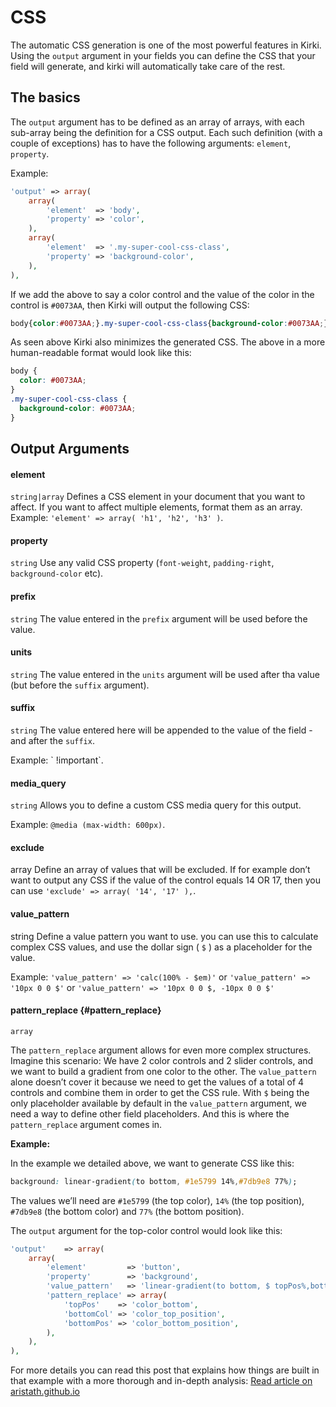 # CSS

The automatic CSS generation is one of the most powerful features in Kirki. Using the `output` argument in your fields you can define the CSS that your field will generate, and kirki will automatically take care of the rest.

## The basics

The `output` argument has to be defined as an array of arrays, with each sub-array being the definition for a CSS output. Each such definition \(with a couple of exceptions\) has to have the following arguments: `element`, `property`.

 Example:

```php
'output' => array(
	array(
		'element'  => 'body',
		'property' => 'color',
	),
	array(
		'element'  => '.my-super-cool-css-class',
		'property' => 'background-color',
	),
),
```

 If we add the above to say a color control and the value of the color in the control is `#0073AA`, then Kirki will output the following CSS:

```css
body{color:#0073AA;}.my-super-cool-css-class{background-color:#0073AA;}
```

 As seen above Kirki also minimizes the generated CSS. The above in a more human-readable format would look like this:

```css
body {
  color: #0073AA;
}
.my-super-cool-css-class {
  background-color: #0073AA;
}
```

## Output Arguments

#### **element**

`string|array` Defines a CSS element in your document that you want to affect. If you want to affect multiple elements, format them as an array. Example: `'element' => array( 'h1', 'h2', 'h3' )`.

#### **property**

`string` Use any valid CSS property \(`font-weight`, `padding-right`, `background-color` etc\).

#### **prefix**

`string` The value entered in the `prefix` argument will be used before the value.

#### **units**

`string` The value entered in the `units` argument will be used after tha value \(but before the `suffix` argument\).

#### **suffix**

`string` The value entered here will be appended to the value of the field - and after the `suffix`.

Example: \` !important\`.

#### **media\_query**

`string` Allows you to define a custom CSS media query for this output.

Example: `@media (max-width: 600px)`.

#### **exclude**

array Define an array of values that will be excluded. If for example don’t want to output any CSS if the value of the control equals 14 OR 17, then you can use `'exclude' => array( '14', '17' ),`.

#### **value\_pattern**

string Define a value pattern you want to use. you can use this to calculate complex CSS values, and use the dollar sign \( `$` \) as a placeholder for the value.

Example: `'value_pattern' => 'calc(100% - $em)'` or `'value_pattern' => '10px 0 0 $'` or `'value_pattern' => '10px 0 0 $, -10px 0 0 $'`

#### pattern\_replace {#pattern_replace}

`array`

The `pattern_replace` argument allows for even more complex structures. Imagine this scenario: We have 2 color controls and 2 slider controls, and we want to build a gradient from one color to the other. The `value_pattern` alone doesn’t cover it because we need to get the values of a total of 4 controls and combine them in order to get the CSS rule. With `$` being the only placeholder available by default in the `value_pattern` argument, we need a way to define other field placeholders. And this is where the `pattern_replace` argument comes in.

**Example:**

In the example we detailed above, we want to generate CSS like this:

```css
background: linear-gradient(to bottom, #1e5799 14%,#7db9e8 77%);
```

The values we’ll need are `#1e5799` \(the top color\), `14%` \(the top position\), `#7db9e8` \(the bottom color\) and `77%` \(the bottom position\).

The `output` argument for the top-color control would look like this:

```php
'output'    => array(
	array(
		'element'         => 'button',
		'property'        => 'background',
		'value_pattern'   => 'linear-gradient(to bottom, $ topPos%,bottomCol bottomPos%)',
		'pattern_replace' => array(
			'topPos'    => 'color_bottom',
			'bottomCol' => 'color_top_position',
			'bottomPos' => 'color_bottom_position',
		),
	),
),
```

 For more details you can read this post that explains how things are built in that example with a more thorough and in-depth analysis: [Read article on aristath.github.io](http://aristath.github.io/wordpress/customizer/2017/07/04/customizer-output-part-2.html)

